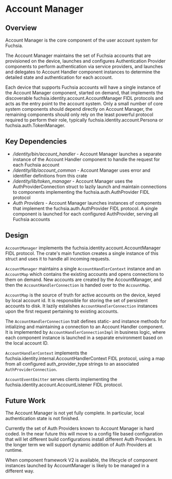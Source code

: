 # Account Manager

## Overview

Account Manager is the core component of the user account system for Fuchsia.

The Account Manager maintains the set of Fuchsia accounts that are provisioned
on the device, launches and configures Authentication Provider components to
perform authentication via service providers, and launches and delegates to
Account Handler component instances to determine the detailed state and
authentication for each account.

Each device that supports Fuchsia accounts will have a single instance of the
Account Manager component, started on demand, that implements the discoverable
fuchsia.identity.account.AccountManager FIDL protocols and acts as the entry point
to the account system. Only a small number of core system components should
depend directly on Account Manager, the remaining components should only rely on
the least powerful protocol required to perform their role, typically
fuchsia.identity.account.Persona or fuchsia.auth.TokenManager.


## Key Dependencies

* */identity/bin/account_handler* - Account Manager launches a separate instance of
  the Account Handler component to handle the request for each Fuchsia account
* */identity/lib/account_common* - Account Manager uses error and identifier
  definitions from this crate
* */identity/lib/token_manager* - Account Manager uses the AuthProviderConnection
  struct to lazily launch and maintain connections to components implementing
  the fuchsia.auth.AuthProvider FIDL protocol
* *Auth Providers* - Account Manager launches instances of components that
  implement the fuchsia.auth.AuthProvider FIDL protocol. A single component is
  launched for each configured AuthProvider, serving all Fuchsia accounts


## Design

`AccountManager` implements the fuchsia.identity.account.AccountManager FIDL
protocol. The crate's main function creates a single instance of this struct
and uses it to handle all incoming requests.

`AccountManager` maintains a single `AccountHandlerContext` instance and an
`AccountMap` which contains the existing accounts and opens connections to them
on demand. New accounts are created by the AccountManager, and then the
`AccountHandlerConnection` is handed over to the `AccountMap`.

`AccountMap` is the source of truth for active accounts on the device, keyed by
local account id. It is responsible for storing the set of persistent accounts
to disk. It lazily estalishes `AccountHandlerConnection` instances upon the
first request pertaining to existing accounts.

The `AccountHandlerConnection` trait defines static- and instance methods for
intializing and maintaining a connection to an Account Handler component. It is
implemented by `AccountHandlerConnectionImpl` in business logic, where each
component instance is launched in a separate environment based on the local
account ID.

`AccountHandlerContext` implements the
fuchsia.identity.internal.AccountHandlerContext FIDL protocol, using a map
from all configured auth_provider_type strings to an associated
`AuthProviderConnection`.

`AccountEventEmitter` serves clients implementing the
fuchsia.identity.account.AccountListener FIDL protocol.


## Future Work

The Account Manager is not yet fully complete. In particular, local
authentication state is not finished.

Currently the set of Auth Providers known to Account Manager is hard coded. In
the near future this will move to a config file based configuration that will
let different build configurations install different Auth Providers. In the
longer term we will support dynamic addition of Auth Providers at runtime.

When component framework V2 is available, the lifecycle of component instances
launched by AccountManager is likely to be managed in a different way.
